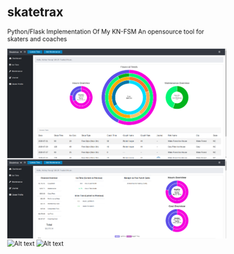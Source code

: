 # skatetrax
Python/Flask Implementation Of My KN-FSM
An opensource tool for skaters and coaches

![Alt text](/assets/images/ss1_dashboard.png?raw=true "Dashboard")
![Alt text](/assets/images/ss2_icetime1.png?raw=true "IceTime Page")
![Alt text](/assets/images/ss2_icetime2.png?raw=true "IceTime Page")
![Alt text](/assets/images/ss3_login.png?raw=true "Login Page")

